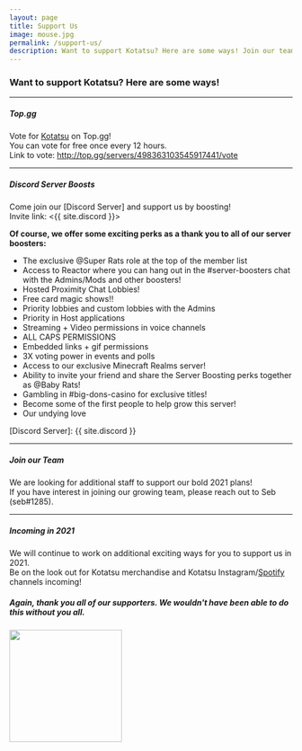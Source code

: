 ```yaml
---
layout: page
title: Support Us
image: mouse.jpg
permalink: /support-us/
description: Want to support Kotatsu? Here are some ways! Join our team or booster community, follow our Spotify, or vote for us!
---
```


### Want to support Kotatsu? Here are some ways! ###  

***  
##### Top.gg #####  

Vote for [Kotatsu] on Top.gg!  
You can vote for free once every 12 hours.  
Link to vote: <http://top.gg/servers/498363103545917441/vote>

[Kotatsu]: http://top.gg/servers/498363103545917441/vote  

***
##### Discord Server Boosts #####  

Come join our [Discord Server] and support us by boosting!  
Invite link: <{{ site.discord }}>  

**Of course, we offer some exciting perks as a thank you to all of our server boosters:**  
-  The exclusive @Super Rats role at the top of the member list
-  Access to Reactor where you can hang out in the #server-boosters chat with the Admins/Mods and other boosters!
-  Hosted Proximity Chat Lobbies!
-  Free card magic shows!!
-  Priority lobbies and custom lobbies with the Admins
-  Priority in Host applications 
-  Streaming + Video permissions in voice channels
-  ALL CAPS PERMISSIONS
-  Embedded links + gif permissions
-  3X voting power in events and polls
-  Access to our exclusive Minecraft Realms server!
-  Ability to invite your friend and share the Server Boosting perks together as @Baby Rats!
-  Gambling in #big-dons-casino for exclusive titles!
-  Become some of the first people to help grow this server!
-  Our undying love

[Discord Server]: {{ site.discord }}

***  
##### Join our Team #####  

We are looking for additional staff to support our bold 2021 plans!  
If you have interest in joining our growing team, please reach out to Seb (seb#1285).

***  
##### Incoming in 2021 #####  

We will continue to work on additional exciting ways for you to support us in 2021.  
Be on the look out for Kotatsu merchandise and Kotatsu Instagram/[Spotify] channels incoming!  
  


[Spotify]: https://open.spotify.com/user/j0w6hqs23lpasaed9lhdy30m7

##### Again, thank you all of our supporters. We wouldn't have been able to do this without you all. #####  

<img style="text-align: center" src="{{site.baseurl}}/img/mouseses.png" height="200">





